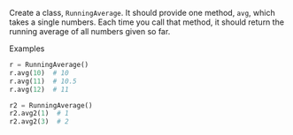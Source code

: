 Create a class, `RunningAverage`. It should provide one method,
`avg`, which takes a single numbers. Each time you call that
method, it should return the running average of all numbers
given so far.  

Examples

```py
r = RunningAverage()
r.avg(10)  # 10
r.avg(11)  # 10.5
r.avg(12)  # 11

r2 = RunningAverage()
r2.avg2(1)  # 1
r2.avg2(3)  # 2
```
